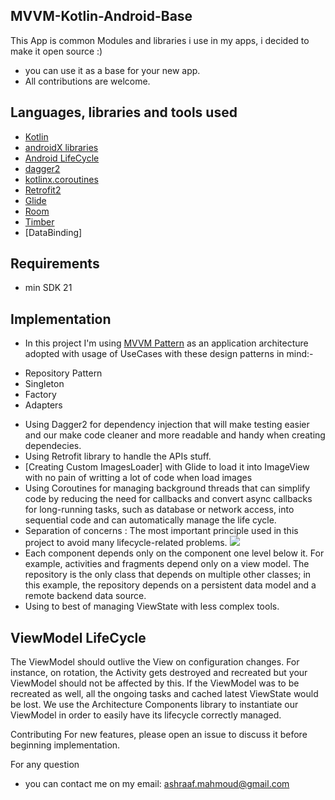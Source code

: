 ## MVVM-Kotlin-Android-Base

This App is common Modules and libraries i use in my apps, i decided to make it open source  :)
- you can use it as a base for your new app.
- All contributions are welcome.


## Languages, libraries and tools used

 * [Kotlin](https://kotlinlang.org/)
 * [androidX libraries](https://developer.android.com/jetpack/androidx)
 * [Android LifeCycle](https://developer.android.com/topic/libraries/architecture)
 * [dagger2](https://github.com/google/dagger)
 * [kotlinx.coroutines](https://github.com/Kotlin/kotlinx.coroutines)
 * [Retrofit2](https://github.com/square/retrofit)
 * [Glide](https://github.com/bumptech/glide)
 * [Room](https://developer.android.com/jetpack/androidx/releases/room)
 * [Timber](https://github.com/JakeWharton/timber)
 * [DataBinding]


## Requirements
- min SDK 21


## Implementation
* In this project I'm using [MVVM Pattern](https://developer.android.com/jetpack/docs/guide)
as an application architecture adopted with usage of UseCases with these design patterns in mind:-
- Repository Pattern
- Singleton
- Factory
- Adapters

* Using Dagger2 for dependency injection that will make testing easier and our make code
cleaner and more readable and handy when creating dependecies.
* Using Retrofit library to handle the APIs stuff.
* [Creating Custom ImagesLoader] with Glide to load it into ImageView with no pain of writting a lot of code when load images
* Using Coroutines for managing background threads that can simplify code by reducing the need for callbacks and convert async callbacks
 for long-running tasks, such as database or network access, into sequential code and can automatically manage the life cycle.
* Separation of concerns : The most important principle used in this project to avoid many lifecycle-related problems.
<img src="https://developer.android.com/topic/libraries/architecture/images/final-architecture.png"></a>
* Each component depends only on the component one level below it.
 For example, activities and fragments depend only on a view model. The repository is the only class that depends on multiple other classes; in this example, the repository depends on a persistent data model and a remote backend data source.
* Using to best of managing ViewState with less complex tools.

## ViewModel LifeCycle
The ViewModel should outlive the View on configuration changes. For instance, on rotation, the Activity gets destroyed and recreated but your ViewModel should not be affected by this. If the ViewModel was to be recreated as well, all the ongoing tasks and cached latest ViewState would be lost.
We use the Architecture Components library to instantiate our ViewModel in order to easily have its lifecycle correctly managed.

Contributing
For new features, please open an issue to discuss it before beginning implementation.

For any question
- you can contact me on my email: ashraaf.mahmoud@gmail.com

